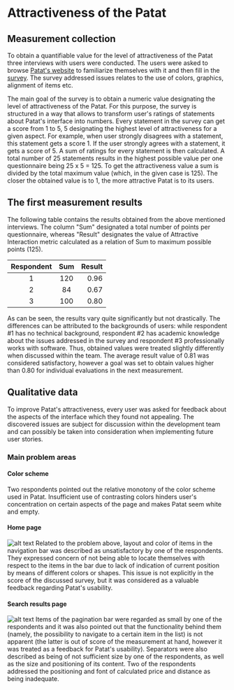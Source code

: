 # Attractiveness of the Patat

## Measurement collection

To obtain a quantifiable value for the level of attractiveness of the Patat three interviews with users were conducted. The users were asked to browse [Patat's website](http://sep007.tdeekens.name/) to familiarize themselves with it and then fill in the [survey](https://www.surveymonkey.com/s/GKFNJ5G). The survey addressed issues relates to the use of colors, graphics, alignment of items etc.

The main goal of the survey is to obtain a numeric value designating the level of attractiveness of the Patat. For this purpose, the survey is structured in a way that allows to transform user's ratings of statements about Patat's interface into numbers. Every statement in the survey can get a score from 1 to 5, 5 designating the highest level of attractiveness for a given aspect. For example, when user strongly disagrees with a statement, this statement gets a score 1. If the user strongly agrees with a statement, it gets a score of 5.
A sum of ratings for every statement is then calculated. A total number of 25 statements results in the highest possible value per one questionnaire being 25 x 5 = 125. To get the attractiveness value a sum is divided by the total maximum value (which, in the given case is 125).
The closer the obtained value is to 1, the more attractive Patat is to its users.

## The first measurement results

The following table contains the results obtained from the above mentioned interviews. The column "Sum" designated a total number of points per questionnaire, whereas "Result" designates the value of Attractive Interaction metric calculated as a relation of Sum to maximum possible points (125).

| Respondent        | Sum           | Result |
| :---------------: | :-------------: | -----: |
| 1                 | 120             | 0.96   |
| 2                 | 84              | 0.67  |
| 3                 | 100             | 0.80   |

As can be seen, the results vary quite significantly but not drastically. The differences can be attributed to the backgrounds of users: while respondent #1 has no technical background, respondent #2 has academic knowledge about the issues addressed in the survey and respondent #3 professionally works with software. Thus, obtained values were treated slightly differently when discussed within the team. The average result value of 0.81 was considered satisfactory, however a goal was set to obtain values higher than 0.80 for individual evaluations in the next measurement.

## Qualitative data

To improve Patat's attractiveness, every user was asked for feedback about the aspects of the interface which they found not appealing. The discovered issues are subject for discussion within the development team and can possibly be taken into consideration when implementing future user stories.

### Main problem areas

#### Color scheme
Two respondents pointed out the relative monotony of the color scheme used in Patat. Insufficient use of contrasting colors hinders user's concentration on certain aspects of the page and makes Patat seem white and empty.

#### Home page
![alt text](https://raw.github.com/SEP007/resources/master/quality-metrics/attractiveness/resources/home-page.png "Patat's home page")
Related to the problem above, layout and color of items in the navigation bar was described as unsatisfactory by one of the respondents. They expressed concern of not being able to locate themselves with respect to the items in the bar due to lack of indication of current position by means of different colors or shapes. This issue is not explicitly in the score of the discussed survey, but it was considered as a valuable feedback regarding Patat's usability.

#### Search results page
![alt text](https://raw.github.com/SEP007/resources/master/quality-metrics/attractiveness/resources/search-results.png "Patat's search results page")
Items of the pagination bar were regarded as small by one of the respondents and it was also pointed out that the functionality behind them (namely, the possibility to navigate to a certain item in the list) is not apparent (the latter is out of score of the measurement at hand, however it was treated as a feedback for Patat's usability). 
Separators were also described as being of not sufficient size by one of the respondents, as well as the size and positioning of its content.
Two of the respondents addressed the positioning and font of calculated price and distance as being inadequate.
